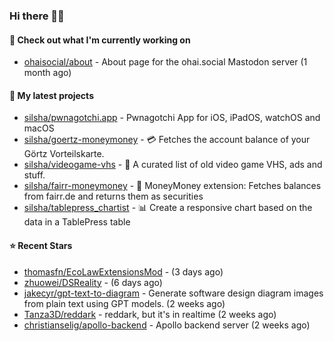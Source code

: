 ### Hi there 🦊👋

#### 👷 Check out what I'm currently working on

- [ohaisocial/about](https://github.com/ohaisocial/about) - About page for the ohai.social Mastodon server (1 month ago)

#### 🌱 My latest projects

- [silsha/pwnagotchi.app](https://github.com/silsha/pwnagotchi.app) - Pwnagotchi App for iOS, iPadOS, watchOS and macOS
- [silsha/goertz-moneymoney](https://github.com/silsha/goertz-moneymoney) - 💳 Fetches the account balance of your Görtz Vorteilskarte.
- [silsha/videogame-vhs](https://github.com/silsha/videogame-vhs) - 👾 A curated list of old video game VHS, ads and stuff.
- [silsha/fairr-moneymoney](https://github.com/silsha/fairr-moneymoney) - 💸 MoneyMoney extension: Fetches balances from fairr.de and returns them as securities
- [silsha/tablepress_chartist](https://github.com/silsha/tablepress_chartist) - 📊 Create a responsive chart based on the data in a TablePress table

#### ⭐ Recent Stars

- [thomasfn/EcoLawExtensionsMod](https://github.com/thomasfn/EcoLawExtensionsMod) -  (3 days ago)
- [zhuowei/DSReality](https://github.com/zhuowei/DSReality) -  (6 days ago)
- [jakecyr/gpt-text-to-diagram](https://github.com/jakecyr/gpt-text-to-diagram) - Generate software design diagram images from plain text using GPT models. (2 weeks ago)
- [Tanza3D/reddark](https://github.com/Tanza3D/reddark) - reddark, but it&#39;s in realtime (2 weeks ago)
- [christianselig/apollo-backend](https://github.com/christianselig/apollo-backend) - Apollo backend server (2 weeks ago)
